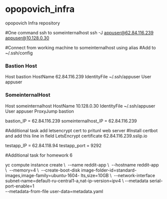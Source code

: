 # opopovich_infra
opopovich Infra repository

#One command ssh to someinternalhost
ssh -J appuser@62.84.116.239 appuser@10.128.0.30

#Connect from working machine to someinternalhost using alias
#Add to ~/.ssh/config

### Bastion Host
Host bastion
  HostName 62.84.116.239 
  IdentityFile ~/.ssh/appuser
  User appuser
  

### SomeinternalHost
Host someinternalhost
  HostName 10.128.0.30
  IdentityFile ~/.ssh/appuser
  User appuser
  ProxyJump bastion

bastion_IP = 62.84.116.239 
someinternalhost_IP = 62.84.116.239

#Additional task add letsencrypt cert to pritunl web server
#Install certbot and add this line in field LetsEncrypt certificate
62.84.116.239.sslip.io

testapp_IP = 62.84.118.94 
testapp_port = 9292

#Additional task for homework 6

yc compute instance create \ 
--name reddit-app \ 
--hostname reddit-app \ 
--memory=4 \ 
--create-boot-disk image-folder-id=standard-images,image-family=ubuntu-1604- 
lts,size=10GB \ 
--network-interface subnet-name=default-ru-central1-a,nat-ip-version=ipv4 \ 
--metadata serial-port-enable=1 \
--metadata-from-file user-data=metadata.yaml



